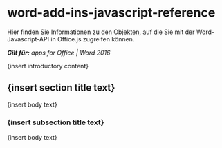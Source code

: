 
# word-add-ins-javascript-reference
Hier finden Sie Informationen zu den Objekten, auf die Sie mit der Word-Javascript-API in Office.js zugreifen können.

 _**Gilt für:** apps for Office | Word 2016_

{insert introductory content}

## {insert section title text}

{insert body text}


### {insert subsection title text}

{insert body text}

